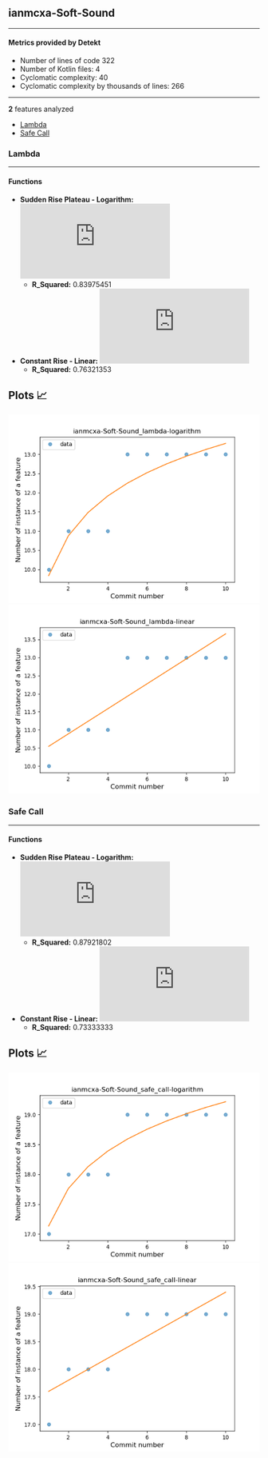 ## ianmcxa-Soft-Sound
----
#### Metrics provided by Detekt
* Number of lines of code 322
* Number of Kotlin files: 4
* Cyclomatic complexity: 40
* Cyclomatic complexity by thousands of lines: 266 

----
**2** features analyzed

*	<a href="#lambda">Lambda</a> 
*	<a href="#safe_call">Safe Call</a> 


### <a name="lambda">Lambda</a>
----
#### Functions
* **Sudden Rise Plateau - Logarithm:** ![equation](http://latex.codecogs.com/svg.latex?1.877917%5Clog_%7B3.506835%7D%28x%29%20&plus;%209.839339)
    * **R_Squared:** 0.83975451
* **Constant Rise - Linear:** ![equation](http://latex.codecogs.com/svg.latex?0.345455x%20&plus;%2010.2)
    * **R_Squared:** 0.76321353

**Plots** :chart_with_upwards_trend:
-----

![ianmcxa-Soft-Sound T6](../plots/ianmcxa-Soft-Sound_lambda_T6.png)
![ianmcxa-Soft-Sound T1](../plots/ianmcxa-Soft-Sound_lambda_T1.png)
### <a name="safe_call">Safe Call</a>
----
#### Functions
* **Sudden Rise Plateau - Logarithm:** ![equation](http://latex.codecogs.com/svg.latex?1.11148%5Clog_%7B3.417179%7D%28x%29%20&plus;%2017.133785)
    * **R_Squared:** 0.87921802
* **Constant Rise - Linear:** ![equation](http://latex.codecogs.com/svg.latex?0.2x%20&plus;%2017.4)
    * **R_Squared:** 0.73333333

**Plots** :chart_with_upwards_trend:
-----

![ianmcxa-Soft-Sound T6](../plots/ianmcxa-Soft-Sound_safe_call_T6.png)
![ianmcxa-Soft-Sound T1](../plots/ianmcxa-Soft-Sound_safe_call_T1.png)
